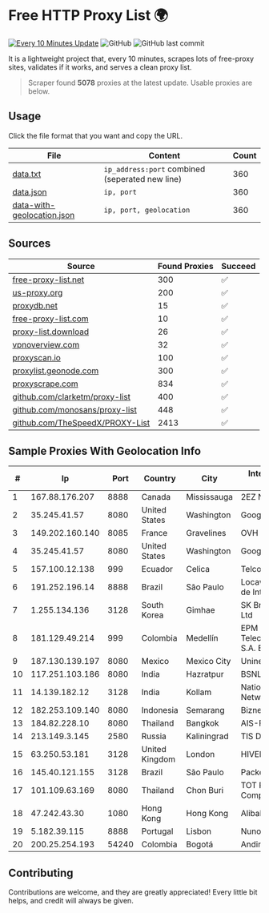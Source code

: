 
# Free HTTP Proxy List 🌍

[![Every 10 Minutes Update](https://github.com/mertguvencli/http-proxy-list/actions/workflows/main.yml/badge.svg?branch=main)](https://github.com/mertguvencli/http-proxy-list/actions/workflows/main.yml)
![GitHub](https://img.shields.io/github/license/mertguvencli/http-proxy-list)
![GitHub last commit](https://img.shields.io/github/last-commit/mertguvencli/http-proxy-list)

It is a lightweight project that, every 10 minutes, scrapes lots of free-proxy sites, validates if it works, and serves a clean proxy list.


> Scraper found **5078** proxies at the latest update. Usable proxies are below.

## Usage

Click the file format that you want and copy the URL.


|File|Content|Count|
|----|-------|-----|
|[data.txt](https://raw.githubusercontent.com/mertguvencli/http-proxy-list/main/proxy-list/data.txt)|`ip_address:port` combined (seperated new line)|360|
|[data.json](https://raw.githubusercontent.com/mertguvencli/http-proxy-list/main/proxy-list/data.json)|`ip, port`|360|
|[data-with-geolocation.json](https://raw.githubusercontent.com/mertguvencli/http-proxy-list/main/proxy-list/data-with-geolocation.json)|`ip, port, geolocation`|360|

## Sources

|Source|Found Proxies|Succeed|
|------|-------------|-------|
|[free-proxy-list.net](https://free-proxy-list.net)|300|✅|
|[us-proxy.org](https://www.us-proxy.org)|200|✅|
|[proxydb.net](http://proxydb.net)|15|✅|
|[free-proxy-list.com](https://free-proxy-list.com/?page=&port=&type%5B%5D=http&type%5B%5D=https&up_time=0&search=Search)|10|✅|
|[proxy-list.download](https://www.proxy-list.download/HTTP)|26|✅|
|[vpnoverview.com](https://vpnoverview.com/privacy/anonymous-browsing/free-proxy-servers)|32|✅|
|[proxyscan.io](https://www.proxyscan.io)|100|✅|
|[proxylist.geonode.com](https://proxylist.geonode.com/api/proxy-list?limit=300&page=1&sort_by=lastChecked&sort_type=desc&protocols=http,https)|300|✅|
|[proxyscrape.com](https://api.proxyscrape.com/v2/?request=displayproxies&protocol=http&timeout=10000&country=all&ssl=all&anonymity=all)|834|✅|
|[github.com/clarketm/proxy-list](https://raw.githubusercontent.com/clarketm/proxy-list/master/proxy-list-raw.txt)|400|✅|
|[github.com/monosans/proxy-list](https://raw.githubusercontent.com/monosans/proxy-list/main/proxies/http.txt)|448|✅|
|[github.com/TheSpeedX/PROXY-List](https://raw.githubusercontent.com/TheSpeedX/PROXY-List/master/http.txt)|2413|✅|


## Sample Proxies With Geolocation Info

|#|Ip|Port|Country|City|Internet Service Provider|
|-|--|----|-------|----|-------------------------|
|1|167.88.176.207|8888|Canada|Mississauga|2EZ Network Inc.|
|2|35.245.41.57|8080|United States|Washington|Google LLC|
|3|149.202.160.140|8085|France|Gravelines|OVH SAS|
|4|35.245.41.57|8080|United States|Washington|Google LLC|
|5|157.100.12.138|999|Ecuador|Celica|Telconet S.A|
|6|191.252.196.14|8888|Brazil|São Paulo|Locaweb Serviços de Internet S/A|
|7|1.255.134.136|3128|South Korea|Gimhae|SK Broadband Co Ltd|
|8|181.129.49.214|999|Colombia|Medellín|EPM Telecomunicaciones S.A. E.S.P.|
|9|187.130.139.197|8080|Mexico|Mexico City|Uninet S.A. de C.V.|
|10|117.251.103.186|8080|India|Hazratpur|BSNL Internet|
|11|14.139.182.12|3128|India|Kollam|National Knowledge Network|
|12|182.253.109.140|8080|Indonesia|Semarang|Biznet Metronet|
|13|184.82.228.10|8080|Thailand|Bangkok|AIS-Fibre|
|14|213.149.3.145|2580|Russia|Kaliningrad|TIS Dialog LLC|
|15|63.250.53.181|3128|United Kingdom|London|HIVELOCITY, Inc.|
|16|145.40.121.155|3128|Brazil|São Paulo|Packet Host, Inc.|
|17|101.109.63.169|8080|Thailand|Chon Buri|TOT Public Company Limited|
|18|47.242.43.30|1080|Hong Kong|Hong Kong|Alibaba.com LLC|
|19|5.182.39.115|8888|Portugal|Lisbon|Nuno Felgueiras|
|20|200.25.254.193|54240|Colombia|Bogotá|Andinet ON Line|



## Contributing

Contributions are welcome, and they are greatly appreciated! Every
little bit helps, and credit will always be given.

